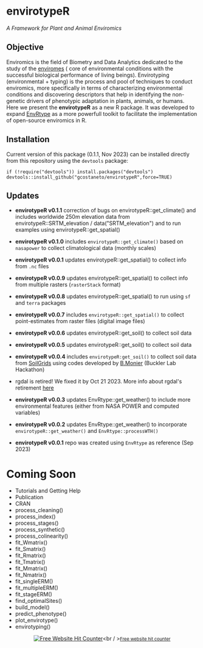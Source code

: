 # envirotypeR
*A Framework for Plant and Animal Enviromics*


## Objective

Enviromics is the field of Biometry and Data Analytics dedicated to the study of the [enviromes](https://en.wikipedia.org/wiki/Envirome) ( core of environmental conditions with the successful biological performance of living beings).
Envirotyping (environmental + typing) is the process and pool of techniques to conduct enviromics, more specifically in terms of characterizing environmental conditions and discovering descriptors that help in identifying the non-genetic drivers of phenotypic adaptation in plants, animals, or humans. Here we present the **envirotypeR** as a new R package. It was developed to expand [EnvRtype](https://github.com/allogamous/EnvRtype) as a more powerfull toolkit to facilitate the implementation of open-source enviromics in R.

## Installation 

Current version of this package (0.1.1, Nov 2023)  can be installed directly from this repository
using the `devtools` package:

```
if (!require("devtools")) install.packages("devtools")
devtools::install_github("gcostaneto/envirotypeR",force=TRUE)
```

## Updates

* **envirotypeR v0.1.1**  correction of bugs on envirotypeR::get_climate() and includes worldwide 250m elevation data from envirotypeR::SRTM_elevation / data("SRTM_elevation") and to run examples using envirotypeR::get_spatial()
  
* **envirotypeR v0.1.0** includes `envirotypeR::get_climate()` based on `nasapower` to collect climatological data (monthly scales)
  
* **envirotypeR v0.0.1** updates envirotypeR::get_spatial() to collect info from `.nc` files
  
* **envirotypeR v0.0.9** updates envirotypeR::get_spatial() to collect info from multiple rasters (`rasterStack` format)
 
* **envirotypeR v0.0.8** updates envirotypeR::get_spatial() to run using `sf` and `terra` packages
  
* **envirotypeR v0.0.7** includes `envirotypeR::get_spatial()` to collect point-estimates from raster files (digital image files)
  
* **envirotypeR v0.0.6** updates envirotypeR::get_soil() to collect soil data
  
* **envirotypeR v0.0.5** updates envirotypeR::get_soil() to collect soil data
  
* **envirotypeR v0.0.4** includes `envirotypeR:get_soil()` to collect soil data from [SoilGrids](https://soilgrids.org/) using codes developed by [B.Monier](https://github.com/btmonier) (Buckler Lab Hackathon)
  
* rgdal is retired! We fixed it by Oct 21 2023. More info about rgdal's retirement [here](https://r-spatial.org/r/2022/04/12/evolution.html)

* **envirotypeR v0.0.3** updates EnvRtype::get_weather() to include more environmental features (either from NASA POWER and computed variables)

* **envirotypeR v0.0.2** updates EnvRtype::get_weather() to incorporate `envirotypeR::get_weather()` and `EnvRtype::processWTH()`

* **envirotypeR v0.0.1** repo was created using `EnvRtype` as reference (Sep 2023)


# Coming Soon

* Tutorials and Getting Help
* Publication
* CRAN
* process_cleaning()
* process_index()
* process_stages() 
* process_synthetic() 
* process_colinearity()
* fit_Wmatrix()
* fit_Smatrix() 
* fit_Rmatrix()
* fit_Tmatrix() 
* fit_Mmatrix() 
* fit_Nmatrix() 
* fit_singleERM()
* fit_multipleERM()
* fit_stageERM()
* find_optimalSites()
* build_model() 
* predict_phenotype()
* plot_envirotype()
* envirotyping()



<div align='center'>
  
<a href='https://www.free-website-hit-counter.com'><img src='https://www.free-website-hit-counter.com/c.php?d=9&id=159092&s=1' border='0' alt='Free Website Hit Counter'></a><br / ><small><a href='https://www.free-website-hit-counter.com' title="Free Website Hit Counter">Free website hit counter</a></small>

</div>



